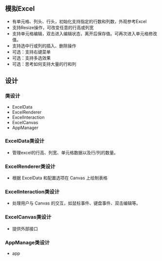 ## 模拟Excel
 - 有单元格、列头、行头，初始化支持指定的行数和列数，外观参考Excel
 - 支持Resize操作，可改变任意的行高或列宽
 - 支持单元格编辑，双击进入编辑状态，离开后保存值。可再次进入单元格修改值。
 - 支持选中行或列的插入、删除操作
 - 可选：支持右键菜单
 - 可选：支持多选效果
 - 可选：思考如何支持大量的行和列
## 设计
### 类设计
  - ExcelData
  - ExcelRenderer
  - ExcelInteraction
  - ExcelCanvas
  - AppManager
### ExcelData类设计
  - 管理excel的行高、列宽、单元格数据以及行/列的数量。
### ExcelRenderer类设计
  - 根据 ExcelData 和配置选项在 Canvas 上绘制表格
### ExcelInteraction类设计
  - 处理用户与 Canvas 的交互，如鼠标事件、键盘事件、双击编辑等。
### ExcelCanvas类设计
  - 提供外部接口
### AppManage类设计
  - app